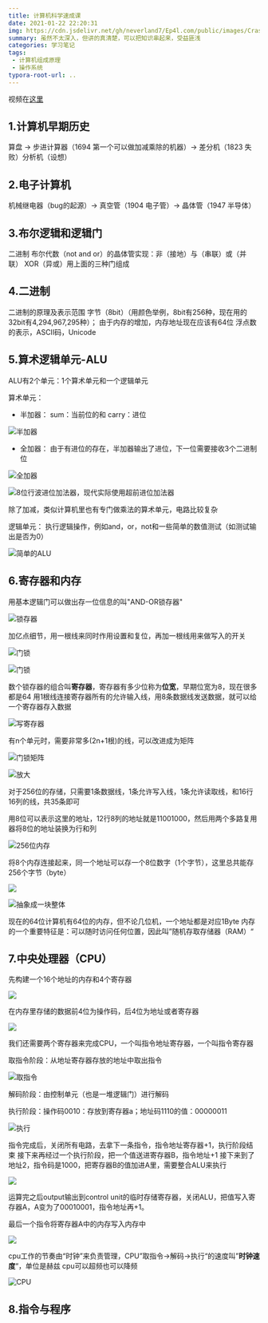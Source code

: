 ```yaml
---
title: 计算机科学速成课
date: 2021-01-22 22:20:31
img: https://cdn.jsdelivr.net/gh/neverland7/Ep4l.com/public/images/Crash-Course-Computer-Science/cpu.jpg
summary: 虽然不太深入，但讲的真清楚，可以把知识串起来，受益匪浅
categories: 学习笔记
tags:
 - 计算机组成原理
 - 操作系统
typora-root-url: ..
---
```




视频在[这里](https://www.bilibili.com/video/BV1EW411u7th)

## 1.计算机早期历史

算盘 → 步进计算器（1694 第一个可以做加减乘除的机器）→ 差分机（1823 失败）分析机（设想）

## 2.电子计算机

机械继电器（bug的起源）→ 真空管（1904 电子管）→ 晶体管（1947 半导体）

## 3.布尔逻辑和逻辑门

二进制
布尔代数（not and or）的晶体管实现：非（接地）与（串联）或（并联）
XOR（异或）用上面的三种门组成

## 4.二进制

二进制的原理及表示范围
字节（8bit）（用颜色举例，8bit有256种，现在用的32bit有4,294,967,295种）；
由于内存的增加，内存地址现在应该有64位
浮点数的表示，ASCII码，Unicode

## 5.算术逻辑单元-ALU

ALU有2个单元：1个算术单元和一个逻辑单元

算术单元：

- 半加器：
  sum：当前位的和
  carry：进位

![半加器](https://cdn.jsdelivr.net/gh/neverland7/Ep4l.com/public/images/Crash-Course-Computer-Science/image-20210123023411810.png)

- 全加器：
  由于有进位的存在，半加器输出了进位，下一位需要接收3个二进制位

![全加器](https://cdn.jsdelivr.net/gh/neverland7/Ep4l.com/public/images/Crash-Course-Computer-Science/image-20210123023902758.png)

![8位行波进位加法器，现代实际使用超前进位加法器](https://cdn.jsdelivr.net/gh/neverland7/Ep4l.com/public/images/Crash-Course-Computer-Science/image-20210123024147310.png)

除了加减，类似计算机里也有专门做乘法的算术单元，电路比较复杂

逻辑单元：
执行逻辑操作，例如and，or，not和一些简单的数值测试（如测试输出是否为0）

![简单的ALU](https://cdn.jsdelivr.net/gh/neverland7/Ep4l.com/public/images/Crash-Course-Computer-Science/image-20210123025231997.png)

## 6.寄存器和内存

用基本逻辑门可以做出存一位信息的叫"AND-OR锁存器"

![锁存器](https://cdn.jsdelivr.net/gh/neverland7/Ep4l.com/public/images/Crash-Course-Computer-Science/image-20210123025835832.png)

加亿点细节，用一根线来同时作用设置和复位，再加一根线用来做写入的开关

![门锁](https://cdn.jsdelivr.net/gh/neverland7/Ep4l.com/public/images/Crash-Course-Computer-Science/image-20210123025922499.png)

![门锁](/images/Crash-Course-Computer-Science/image-20210123030158536.png)

数个锁存器的组合叫**寄存器**，寄存器有多少位称为**位宽**，早期位宽为8，现在很多都是64
用1根线连接寄存器所有的允许输入线，用8条数据线发送数据，就可以给一个寄存器存入数据

![写寄存器](https://cdn.jsdelivr.net/gh/neverland7/Ep4l.com/public/images/Crash-Course-Computer-Science/image-20210123030623292.png)

有n个单元时，需要非常多(2n+1根)的线，可以改进成为矩阵

![门锁矩阵](https://cdn.jsdelivr.net/gh/neverland7/Ep4l.com/public/images/Crash-Course-Computer-Science/image-20210123030954261.png)

![放大](https://cdn.jsdelivr.net/gh/neverland7/Ep4l.com/public/images/Crash-Course-Computer-Science/image-20210123031155319.png)

对于256位的存储，只需要1条数据线，1条允许写入线，1条允许读取线，和16行16列的线，共35条即可

用8位可以表示这里的地址，12行8列的地址就是11001000，然后用两个多路复用器将8位的地址装换为行和列

![256位内存](https://cdn.jsdelivr.net/gh/neverland7/Ep4l.com/public/images/Crash-Course-Computer-Science/image-20210123031909074.png)

将8个内存连接起来，同一个地址可以存一个8位数字（1个字节），这里总共能存256个字节（byte）

![](https://cdn.jsdelivr.net/gh/neverland7/Ep4l.com/public/images/Crash-Course-Computer-Science/image-20210123031955194.png)

![抽象成一块整体](https://cdn.jsdelivr.net/gh/neverland7/Ep4l.com/public/images/Crash-Course-Computer-Science/image-20210123032242052.png)

现在的64位计算机有64位的内存，但不论几位机，一个地址都是对应1Byte
内存的一个重要特征是：可以随时访问任何位置，因此叫”随机存取存储器（RAM）“

## 7.中央处理器（CPU）

先构建一个16个地址的内存和4个寄存器

![](https://cdn.jsdelivr.net/gh/neverland7/Ep4l.com/public/images/Crash-Course-Computer-Science/image-20210123033206319.png)

在内存里存储的数据前4位为操作码，后4位为地址或者寄存器

![](https://cdn.jsdelivr.net/gh/neverland7/Ep4l.com/public/images/Crash-Course-Computer-Science/image-20210123033336716.png)

我们还需要两个寄存器来完成CPU，一个叫指令地址寄存器，一个叫指令寄存器

取指令阶段：从地址寄存器存放的地址中取出指令 

![取指令](https://cdn.jsdelivr.net/gh/neverland7/Ep4l.com/public/images/Crash-Course-Computer-Science/image-20210123120300566.png)

解码阶段：由控制单元（也是一堆逻辑门）进行解码

执行阶段：操作码0010：存放到寄存器a；地址码1110的值：00000011

![执行](https://cdn.jsdelivr.net/gh/neverland7/Ep4l.com/public/images/Crash-Course-Computer-Science/image-20210123121150970.png)

指令完成后，关闭所有电路，去拿下一条指令，指令地址寄存器+1，执行阶段结束
接下来再经过一个执行阶段，把一个值送进寄存器B，指令地址+1
接下来到了地址2，指令码是1000，把寄存器B的值加进A里，需要整合ALU来执行

![](https://cdn.jsdelivr.net/gh/neverland7/Ep4l.com/public/images/Crash-Course-Computer-Science/image-20210123123610284.png)

运算完之后output输出到control unit的临时存储寄存器，关闭ALU，把值写入寄存器A，A变为了00010001，指令地址再+1。

最后一个指令将寄存器A中的内存写入内存中

![](https://cdn.jsdelivr.net/gh/neverland7/Ep4l.com/public/images/Crash-Course-Computer-Science/image-20210123125844934.png)

cpu工作的节奏由“时钟”来负责管理，CPU”取指令→解码→执行“的速度叫”**时钟速度**“，单位是赫兹
cpu可以超频也可以降频

![CPU](https://cdn.jsdelivr.net/gh/neverland7/Ep4l.com/public/images/Crash-Course-Computer-Science/image-20210123230724705.png)

## 8.指令与程序
